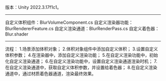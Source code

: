 版本：Unity 2022.3.17f1c1。
***
自定义体积组件：BlurVolumeComponent.cs
自定义渲染器功能：BlurRendererFeature.cs
自定义渲染通道：BlurRenderPass.cs
自定义着色器：Blur.shader
***
流程：
1.场景添加体积对象；
2.体积对象组件中添加自定义体积；
3.设置自定义体积参数；
4.在渲染器中，添加自定义渲染功能；
5.在自定义渲染功能中，初始化自定义渲染通道；
6.在自定义渲染功能中，设置自定义渲染通道渲染时机；
7.在自定义渲染通道中，获取自定义体积参数，并设置给着色器；
8.在自定义渲染通道中，通过材质着色器通道，渲染最终效果。
